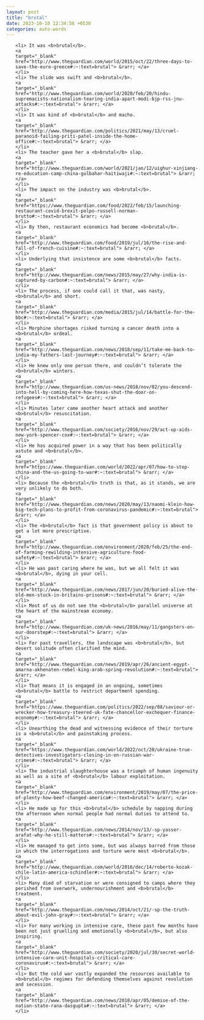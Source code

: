 ```yaml
---
layout: post
title: "brutal"
date: 2023-10-10 12:34:56 +0530
categories: auto-words
---
```

<ol>

    <li> It was <b>brutal</b>.
    <a 
    target="_blank" 
    href="http://www.theguardian.com/world/2015/oct/22/three-days-to-save-the-euro-greece#:~:text=brutal"> &rarr; </a>
    </li>
    <li> The slide was swift and <b>brutal</b>.
    <a 
    target="_blank" 
    href="http://www.theguardian.com/world/2020/feb/20/hindu-supremacists-nationalism-tearing-india-apart-modi-bjp-rss-jnu-attacks#:~:text=brutal"> &rarr; </a>
    </li>
    <li> It was kind of <b>brutal</b> and macho.
    <a 
    target="_blank" 
    href="http://www.theguardian.com/politics/2021/may/13/cruel-paranoid-failing-priti-patel-inside-the-home-office#:~:text=brutal"> &rarr; </a>
    </li>
    <li> The teacher gave her a <b>brutal</b> slap.
    <a 
    target="_blank" 
    href="http://www.theguardian.com/world/2021/jan/12/uighur-xinjiang-re-education-camp-china-gulbahar-haitiwaji#:~:text=brutal"> &rarr; </a>
    </li>
    <li> The impact on the industry was <b>brutal</b>.
    <a 
    target="_blank" 
    href="https://www.theguardian.com/food/2022/feb/15/launching-restaurant-covid-brexit-polpo-russell-norman-brutto#:~:text=brutal"> &rarr; </a>
    </li>
    <li> By then, restaurant economics had become <b>brutal</b>.
    <a 
    target="_blank" 
    href="http://www.theguardian.com/food/2019/jul/16/the-rise-and-fall-of-french-cuisine#:~:text=brutal"> &rarr; </a>
    </li>
    <li> Underlying that insistence are some <b>brutal</b> facts.
    <a 
    target="_blank" 
    href="http://www.theguardian.com/news/2015/may/27/why-india-is-captured-by-carbon#:~:text=brutal"> &rarr; </a>
    </li>
    <li> The process, if one could call it that, was nasty, <b>brutal</b> and short.
    <a 
    target="_blank" 
    href="http://www.theguardian.com/media/2015/jul/14/battle-for-the-bbc#:~:text=brutal"> &rarr; </a>
    </li>
    <li> Morphine shortages risked turning a cancer death into a <b>brutal</b> ordeal.
    <a 
    target="_blank" 
    href="http://www.theguardian.com/news/2018/sep/11/take-me-back-to-india-my-fathers-last-journey#:~:text=brutal"> &rarr; </a>
    </li>
    <li> He knew only one person there, and couldn’t tolerate the <b>brutal</b> winters.
    <a 
    target="_blank" 
    href="http://www.theguardian.com/us-news/2018/nov/02/you-descend-into-hell-by-coming-here-how-texas-shut-the-door-on-refugees#:~:text=brutal"> &rarr; </a>
    </li>
    <li> Minutes later came another heart attack and another <b>brutal</b> resuscitation.
    <a 
    target="_blank" 
    href="http://www.theguardian.com/society/2016/nov/29/act-up-aids-new-york-spencer-cox#:~:text=brutal"> &rarr; </a>
    </li>
    <li> He has acquired power in a way that has been politically astute and <b>brutal</b>.
    <a 
    target="_blank" 
    href="https://www.theguardian.com/world/2022/apr/07/how-to-stop-china-and-the-us-going-to-war#:~:text=brutal"> &rarr; </a>
    </li>
    <li> Because the <b>brutal</b> truth is that, as it stands, we are very unlikely to do both.
    <a 
    target="_blank" 
    href="http://www.theguardian.com/news/2020/may/13/naomi-klein-how-big-tech-plans-to-profit-from-coronavirus-pandemic#:~:text=brutal"> &rarr; </a>
    </li>
    <li> The <b>brutal</b> fact is that government policy is about to get a lot more prescriptive.
    <a 
    target="_blank" 
    href="http://www.theguardian.com/environment/2020/feb/25/the-end-of-farming-rewilding-intensive-agriculture-food-safety#:~:text=brutal"> &rarr; </a>
    </li>
    <li> He was past caring where he was, but we all felt it was <b>brutal</b>, dying in your cell.
    <a 
    target="_blank" 
    href="http://www.theguardian.com/news/2017/jun/20/buried-alive-the-old-men-stuck-in-britains-prisons#:~:text=brutal"> &rarr; </a>
    </li>
    <li> Most of us do not see the <b>brutal</b> parallel universe at the heart of the mainstream economy.
    <a 
    target="_blank" 
    href="http://www.theguardian.com/uk-news/2016/may/11/gangsters-on-our-doorstep#:~:text=brutal"> &rarr; </a>
    </li>
    <li> For past travellers, the landscape was <b>brutal</b>, but desert solitude often clarified the mind.
    <a 
    target="_blank" 
    href="http://www.theguardian.com/news/2019/apr/26/ancient-egypt-amarna-akhenaten-rebel-king-arab-spring-revolution#:~:text=brutal"> &rarr; </a>
    </li>
    <li> That means it is engaged in an ongoing, sometimes <b>brutal</b> battle to restrict department spending.
    <a 
    target="_blank" 
    href="https://www.theguardian.com/politics/2022/sep/08/saviour-or-wrecker-how-treasury-steered-uk-fate-chancellor-exchequer-finance-economy#:~:text=brutal"> &rarr; </a>
    </li>
    <li> Unearthing the dead and witnessing evidence of their torture is a <b>brutal</b> and painstaking process.
    <a 
    target="_blank" 
    href="https://www.theguardian.com/world/2022/oct/20/ukraine-true-detectives-investigators-closing-in-on-russian-war-crimes#:~:text=brutal"> &rarr; </a>
    </li>
    <li> The industrial slaughterhouse was a triumph of human ingenuity as well as a site of <b>brutal</b> labour exploitation.
    <a 
    target="_blank" 
    href="http://www.theguardian.com/environment/2019/may/07/the-price-of-plenty-how-beef-changed-america#:~:text=brutal"> &rarr; </a>
    </li>
    <li> He made up for this <b>brutal</b> schedule by napping during the afternoon when normal people had normal duties to attend to.
    <a 
    target="_blank" 
    href="http://www.theguardian.com/news/2014/nov/13/-sp-yasser-arafat-why-he-still-matters#:~:text=brutal"> &rarr; </a>
    </li>
    <li> He managed to get into some, but was always barred from those in which the interrogations and torture were most <b>brutal</b>.
    <a 
    target="_blank" 
    href="http://www.theguardian.com/world/2016/dec/14/roberto-kozak-chile-latin-america-schindler#:~:text=brutal"> &rarr; </a>
    </li>
    <li> Many died of starvation or were consigned to camps where they perished from overwork, undernourishment and <b>brutal</b> treatment.
    <a 
    target="_blank" 
    href="http://www.theguardian.com/news/2014/oct/21/-sp-the-truth-about-evil-john-gray#:~:text=brutal"> &rarr; </a>
    </li>
    <li> For many working in intensive care, these past few months have been not just gruelling and emotionally <b>brutal</b>, but also inspiring.
    <a 
    target="_blank" 
    href="http://www.theguardian.com/society/2020/jul/30/secret-world-intensive-care-unit-hospitals-critical-care-coronavirus#:~:text=brutal"> &rarr; </a>
    </li>
    <li> But the cold war vastly expanded the resources available to <b>brutal</b> regimes for defending themselves against revolution and secession.
    <a 
    target="_blank" 
    href="http://www.theguardian.com/news/2018/apr/05/demise-of-the-nation-state-rana-dasgupta#:~:text=brutal"> &rarr; </a>
    </li>